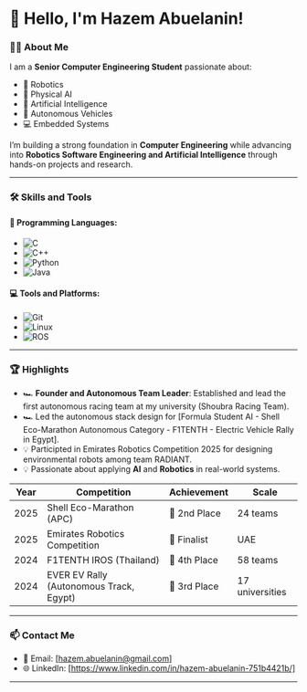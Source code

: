 # 👋 Hello, I'm Hazem Abuelanin!

### 👨‍💻 **About Me**
I am a **Senior Computer Engineering Student** passionate about:
- 🤖 Robotics
- 🤖 Physical AI
- 🧠 Artificial Intelligence
- 🚗 Autonomous Vehicles
- 💻 Embedded Systems

I’m building a strong foundation in **Computer Engineering** while advancing into **Robotics Software Engineering and Artificial Intelligence** through hands-on projects and research.

---

### 🛠️ **Skills and Tools**
#### 🚀 Programming Languages:
- ![C](https://img.shields.io/badge/-C-A8B9CC?style=flat-square&logo=c&logoColor=white)
- ![C++](https://img.shields.io/badge/-C++-00599C?style=flat-square&logo=c%2B%2B&logoColor=white)
- ![Python](https://img.shields.io/badge/-Python-3776AB?style=flat-square&logo=python&logoColor=white)
- ![Java](https://img.shields.io/badge/-Java-007396?style=flat-square&logo=java&logoColor=white)

#### 💻 Tools and Platforms:
- ![Git](https://img.shields.io/badge/-Git-F05032?style=flat-square&logo=git&logoColor=white)
- ![Linux](https://img.shields.io/badge/-Linux-FCC624?style=flat-square&logo=linux&logoColor=black)
- ![ROS](https://img.shields.io/badge/-ROS-22314E?style=flat-square&logo=ros&logoColor=white)

---

### 🏆 **Highlights**
- 🏎️ **Founder and Autonomous Team Leader**: Established and lead the first autonomous racing team at my university (Shoubra Racing Team).
- 🏎️ Led the autonomous stack design for [Formula Student AI - Shell Eco-Marathon Autonomous Category - F1TENTH - Electric Vehicle Rally in Egypt].
- 💡 Participted in Emirates Robotics Competition 2025 for designing environmental robots among team RADIANT.
- 💡 Passionate about applying **AI** and **Robotics** in real-world systems. 

| Year | Competition | Achievement | Scale |
|------|-------------|-------------|-------|
| 2025 | Shell Eco-Marathon (APC) | 🥈 2nd Place | 24 teams |
| 2025 | Emirates Robotics Competition | 🤖 Finalist | UAE |
| 2024 | F1TENTH IROS (Thailand) | 🏅 4th Place | 58 teams |
| 2024 | EVER EV Rally (Autonomous Track, Egypt) | 🥉 3rd Place | 17 universities |
---

### 📫 **Contact Me**
- 📧 Email: [hazem.abuelanin@gmail.com]  
- 🌐 LinkedIn: [https://www.linkedin.com/in/hazem-abuelanin-751b4421b/]  

---
